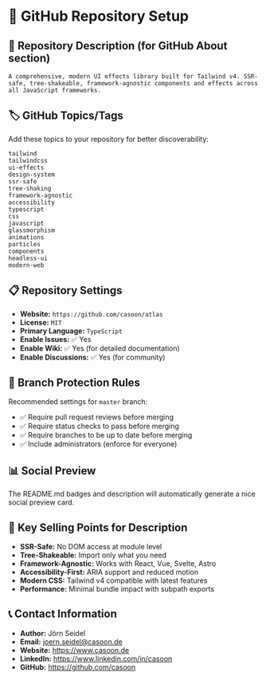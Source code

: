 # 🚀 GitHub Repository Setup

## 📝 Repository Description (for GitHub About section)
```
A comprehensive, modern UI effects library built for Tailwind v4. SSR-safe, tree-shakeable, framework-agnostic components and effects across all JavaScript frameworks.
```

## 🏷️ GitHub Topics/Tags
Add these topics to your repository for better discoverability:

```
tailwind
tailwindcss
ui-effects
design-system
ssr-safe
tree-shaking
framework-agnostic
accessibility
typescript
css
javascript
glassmorphism
animations
particles
components
headless-ui
modern-web
```

## 📋 Repository Settings
- **Website:** `https://github.com/casoon/atlas`
- **License:** `MIT`
- **Primary Language:** `TypeScript`
- **Enable Issues:** ✅ Yes
- **Enable Wiki:** ✅ Yes (for detailed documentation)
- **Enable Discussions:** ✅ Yes (for community)

## 🔧 Branch Protection Rules
Recommended settings for `master` branch:
- ✅ Require pull request reviews before merging
- ✅ Require status checks to pass before merging
- ✅ Require branches to be up to date before merging
- ✅ Include administrators (enforce for everyone)

## 📊 Social Preview
The README.md badges and description will automatically generate a nice social preview card.

## 🎯 Key Selling Points for Description
- **SSR-Safe:** No DOM access at module level
- **Tree-Shakeable:** Import only what you need
- **Framework-Agnostic:** Works with React, Vue, Svelte, Astro
- **Accessibility-First:** ARIA support and reduced motion
- **Modern CSS:** Tailwind v4 compatible with latest features
- **Performance:** Minimal bundle impact with subpath exports

## 📞 Contact Information
- **Author:** Jörn Seidel
- **Email:** joern.seidel@casoon.de
- **Website:** https://www.casoon.de
- **LinkedIn:** https://www.linkedin.com/in/casoon
- **GitHub:** https://github.com/casoon